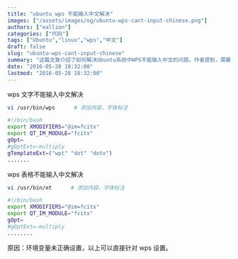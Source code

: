 ```yaml
---
title: "ubuntu wps 不能输入中文解决"
images: ["/assets/images/og/ubuntu-wps-cant-input-chinese.png"]
authors: ["eallion"]
categories: ["代码"]
tags: ["Ubuntu","linux","wps","中文"]
draft: false
slug: "ubuntu-wps-cant-input-chinese"
summary: "这篇文章介绍了如何解决Ubuntu系统中WPS不能输入中文的问题。作者提到，需要正确设置环境变量来解决WPS文字和表格不能输入中文的问题。"
date: "2016-05-28 18:32:00"
lastmod: "2016-05-28 18:32:00"
---
```


wps 文字不能输入中文解决

```bash
vi /usr/bin/wps      # 添加内容，字体标注
```

```bash
#!/bin/bash
export XMODIFIERS="@im=fcitx"
export QT_IM_MODULE="fcitx"
gOpt=
#gOptExt=-multiply
gTemplateExt=("wpt" "dot" "dotx")
.......
```

wps 表格不能输入中文解决

```bash
vi /usr/bin/et      # 添加内容，字体标注
```

```bash
#!/bin/bash
export XMODIFIERS="@im=fcitx"
export QT_IM_MODULE="fcitx"
gOpt=
#gOptExt=-multiply
........
```

原因：环境变量未正确设置，以上可以直接针对 wps 设置。
